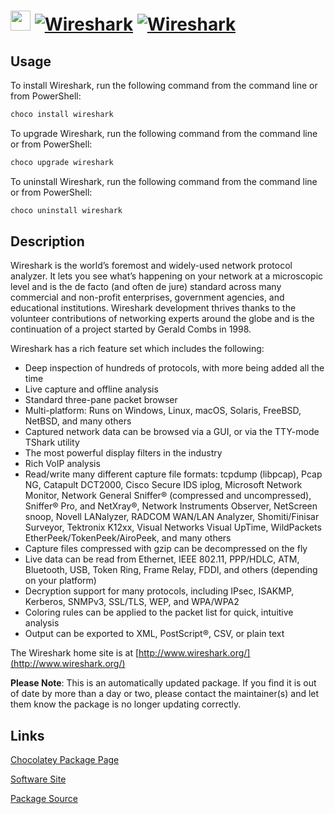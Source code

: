 ﻿# <img src="https://cdn.jsdelivr.net/gh/mkevenaar/chocolatey-packages@dd87af3c120e66d0910e9bb71a0c2b9a7acdd334/icons/wireshark.png" width="32" height="32"/> [![Wireshark](https://img.shields.io/chocolatey/v/wireshark.svg?label=Wireshark)](https://community.chocolatey.org/packages/wireshark) [![Wireshark](https://img.shields.io/chocolatey/dt/wireshark.svg)](https://community.chocolatey.org/packages/wireshark)

## Usage

To install Wireshark, run the following command from the command line or from PowerShell:

```powershell
choco install wireshark
```

To upgrade Wireshark, run the following command from the command line or from PowerShell:

```powershell
choco upgrade wireshark
```

To uninstall Wireshark, run the following command from the command line or from PowerShell:

```powershell
choco uninstall wireshark
```

## Description

Wireshark is the world’s foremost and widely-used network protocol analyzer. It lets you see what’s happening on your network at a microscopic level and is the de facto (and often de jure) standard across many commercial and non-profit enterprises, government agencies, and educational institutions. Wireshark development thrives thanks to the volunteer contributions of networking experts around the globe and is the continuation of a project started by Gerald Combs in 1998.

Wireshark has a rich feature set which includes the following:

- Deep inspection of hundreds of protocols, with more being added all the time
- Live capture and offline analysis
- Standard three-pane packet browser
- Multi-platform: Runs on Windows, Linux, macOS, Solaris, FreeBSD, NetBSD, and many others
- Captured network data can be browsed via a GUI, or via the TTY-mode TShark utility
- The most powerful display filters in the industry
- Rich VoIP analysis
- Read/write many different capture file formats: tcpdump (libpcap), Pcap NG, Catapult DCT2000, Cisco Secure IDS iplog, Microsoft Network Monitor, Network General Sniffer® (compressed and uncompressed), Sniffer® Pro, and NetXray®, Network Instruments Observer, NetScreen snoop, Novell LANalyzer, RADCOM WAN/LAN Analyzer, Shomiti/Finisar Surveyor, Tektronix K12xx, Visual Networks Visual UpTime, WildPackets EtherPeek/TokenPeek/AiroPeek, and many others
- Capture files compressed with gzip can be decompressed on the fly
- Live data can be read from Ethernet, IEEE 802.11, PPP/HDLC, ATM, Bluetooth, USB, Token Ring, Frame Relay, FDDI, and others (depending on your platform)
- Decryption support for many protocols, including IPsec, ISAKMP, Kerberos, SNMPv3, SSL/TLS, WEP, and WPA/WPA2
- Coloring rules can be applied to the packet list for quick, intuitive analysis
- Output can be exported to XML, PostScript®, CSV, or plain text

The Wireshark home site is at [http://www.wireshark.org/](http://www.wireshark.org/)

**Please Note**: This is an automatically updated package. If you find it is
out of date by more than a day or two, please contact the maintainer(s) and
let them know the package is no longer updating correctly.


## Links

[Chocolatey Package Page](https://community.chocolatey.org/packages/wireshark)

[Software Site](http://www.wireshark.org)

[Package Source](https://github.com/mkevenaar/chocolatey-packages/tree/master/automatic/wireshark)

